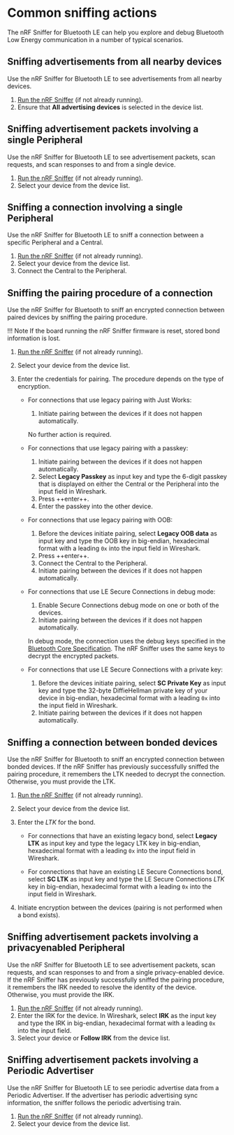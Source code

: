 # Common sniffing actions

The nRF Sniffer for Bluetooth LE can help you explore and debug Bluetooth Low Energy communication in a number of typical scenarios.

## Sniffing advertisements from all nearby devices

Use the nRF Sniffer for Bluetooth LE to see advertisements from all nearby devices.

1. [Run the nRF Sniffer] (if not already running).
2. Ensure that __All advertising devices__ is selected in the device list.

## Sniffing advertisement packets involving a single Peripheral

Use the nRF Sniffer for Bluetooth LE to see advertisement packets, scan requests, and scan responses to and from a single device.

1. [Run the nRF Sniffer] (if not already running).
2. Select your device from the device list.

## Sniffing a connection involving a single Peripheral

Use the nRF Sniffer for Bluetooth LE to sniff a connection between a specific Peripheral and a Central.

1. [Run the nRF Sniffer] (if not already running).
2. Select your device from the device list.
3. Connect the Central to the Peripheral.

## Sniffing the pairing procedure of a connection

Use the nRF Sniffer for Bluetooth to sniff an encrypted connection between paired devices by sniffing the pairing procedure.

!!! Note
    If the board running the nRF Sniffer firmware is reset, stored bond information is lost.

1. [Run the nRF Sniffer] (if not already running).
2. Select your device from the device list.
3. Enter the credentials for pairing. The procedure depends on the type of encryption.

    - For connections that use legacy pairing with Just Works:
    
        1. Initiate pairing between the devices if it does not happen automatically.
        
        No further action is required.

    - For connections that use legacy pairing with a passkey:
    
        1. Initiate pairing between the devices if it does not happen automatically.
        2. Select __Legacy Passkey__ as input key and type the 6-digit passkey that is displayed on either the Central or the Peripheral into the input field in Wireshark.
        3. Press ++enter++.
        4. Enter the passkey into the other device.

    - For connections that use legacy pairing with OOB:
    
        1. Before the devices initiate pairing, select __Legacy OOB data__ as input key and type the OOB key in big-endian, hexadecimal format with a leading `0x` into the input field in Wireshark.
        2. Press ++enter++.
        3. Connect the Central to the Peripheral.
        4. Initiate pairing between the devices if it does not happen automatically.

    - For connections that use LE Secure Connections in debug mode:
    
        1. Enable Secure Connections debug mode on one or both of the devices.
        2. Initiate pairing between the devices if it does not happen automatically.

        In debug mode, the connection uses the debug keys specified in the [Bluetooth Core Specification]. The nRF Sniffer uses the same keys to decrypt the encrypted packets.

    - For connections that use LE Secure Connections with a private key:

        1. Before the devices initiate pairing, select __SC Private Key__ as input key and type the 32-byte DiffieHellman private key of your device in big-endian, hexadecimal format with a leading `0x` into the input field in Wireshark.
        2. Initiate pairing between the devices if it does not happen automatically.

## Sniffing a connection between bonded devices

Use the nRF Sniffer for Bluetooth to sniff an encrypted connection between bonded devices. If the nRF Sniffer has previously successfully sniffed the pairing procedure, it remembers the LTK needed to decrypt the connection. Otherwise, you must provide the LTK.

1. [Run the nRF Sniffer] (if not already running).
2. Select your device from the device list.
3. Enter the _LTK_ for the bond.

    - For connections that have an existing legacy bond, select __Legacy LTK__ as input key and type the legacy LTK key in big-endian, hexadecimal format with a leading `0x` into the input field in Wireshark.

    - For connections that have an existing LE Secure Connections bond, select __SC LTK__ as input key and type the LE Secure Connections _LTK_ key in big-endian, hexadecimal format with a leading `0x` into the input field in Wireshark.

4. Initiate encryption between the devices (pairing is not performed when a bond exists).

## Sniffing advertisement packets involving a privacyenabled Peripheral

Use the nRF Sniffer for Bluetooth LE to see advertisement packets, scan requests, and scan responses to and from a single privacy-enabled device. If the nRF Sniffer has previously successfully sniffed the pairing procedure, it remembers the IRK needed to resolve the identity of the device. Otherwise, you must provide the IRK.

1. [Run the nRF Sniffer] (if not already running).
2. Enter the IRK for the device. In Wireshark, select __IRK__ as the input key and type the IRK in big-endian, hexadecimal format with a leading `0x` into the input field.
3. Select your device or __Follow IRK__ from the device list.

## Sniffing advertisement packets involving a Periodic Advertiser

Use the nRF Sniffer for Bluetooth LE to see periodic advertise data from a Periodic Advertiser. If the advertiser has periodic advertising sync information, the sniffer follows the periodic advertising train.

1. [Run the nRF Sniffer] (if not already running).
2. Select your device from the device list.

[Run the nRF Sniffer]: ./running-sniffer.md
[Bluetooth Core Specification]: https://www.bluetooth.com/specifications/bluetooth-core-specification/
